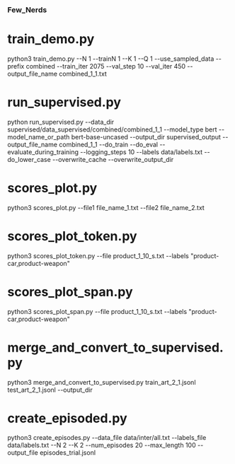 ### Few_Nerds

# train_demo.py
python3 train_demo.py --N 1 --trainN 1 --K 1 --Q 1 --use_sampled_data --prefix combined --train_iter 2075 --val_step 10 --val_iter 450 --output_file_name combined_1_1.txt


# run_supervised.py

python run_supervised.py --data_dir supervised/data_supervised/combined/combined_1_1 --model_type bert --model_name_or_path bert-base-uncased --output_dir supervised_output --output_file_name combined_1_1 --do_train --do_eval --evaluate_during_training --logging_steps 10 --labels data/labels.txt --do_lower_case --overwrite_cache --overwrite_output_dir


# scores_plot.py

python3 scores_plot.py --file1 file_name_1.txt --file2 file_name_2.txt


# scores_plot_token.py

python3 scores_plot_token.py --file product_1_10_s.txt --labels "product-car,product-weapon"


# scores_plot_span.py

python3 scores_plot_span.py --file product_1_10_s.txt --labels "product-car,product-weapon"


# merge_and_convert_to_supervised.py

python3 merge_and_convert_to_supervised.py train_art_2_1.jsonl test_art_2_1.jsonl --output_dir


# create_episoded.py

python3 create_episodes.py --data_file data/inter/all.txt --labels_file data/labels.txt --N 2 --K 2 --num_episodes 20 --max_length 100 --output_file episodes_trial.jsonl